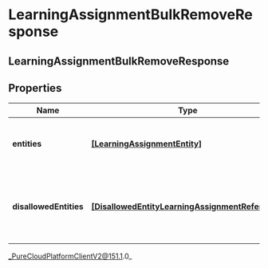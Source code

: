 # LearningAssignmentBulkRemoveResponse

## LearningAssignmentBulkRemoveResponse

## Properties

|Name | Type | Description | Notes|
|------------ | ------------- | ------------- | -------------|
| **entities** | [**[LearningAssignmentEntity]**](LearningAssignmentEntity) | The learning assignments that were removed successfully | [optional] |
| **disallowedEntities** | [**[DisallowedEntityLearningAssignmentReference]**](DisallowedEntityLearningAssignmentReference) | The learning assignments that were not removed due to missing permissions | [optional] |



_PureCloudPlatformClientV2@151.1.0_
